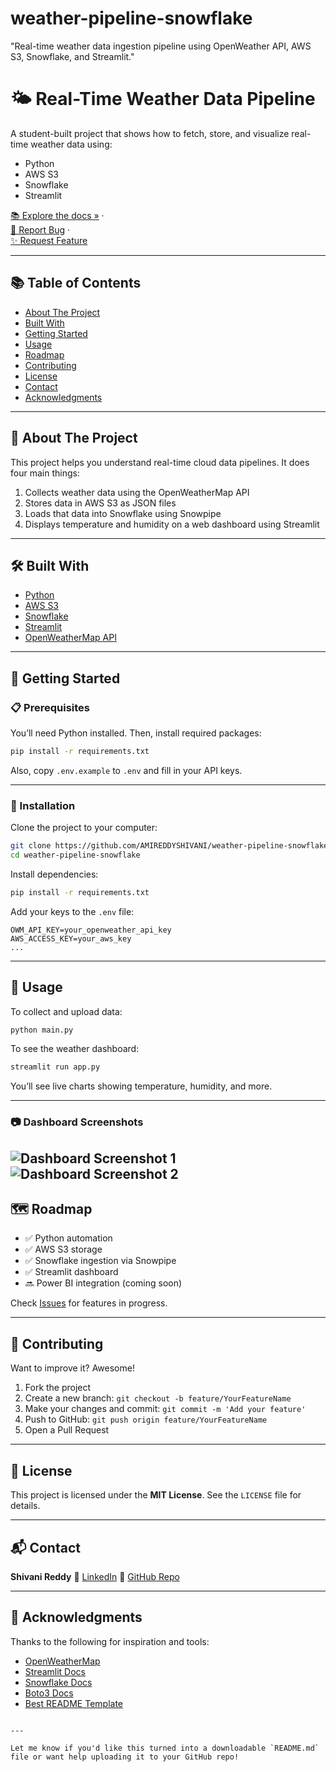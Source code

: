 # weather-pipeline-snowflake
"Real-time weather data ingestion pipeline using OpenWeather API, AWS S3, Snowflake, and Streamlit."
# 🌤 Real-Time Weather Data Pipeline

A student-built project that shows how to fetch, store, and visualize real-time weather data using:

- Python
- AWS S3
- Snowflake
- Streamlit

[📚 Explore the docs »](#about-the-project) ·  
[🐛 Report Bug](https://github.com/AMIREDDYSHIVANI/weather-pipeline-snowflake/issues) ·  
[✨ Request Feature](https://github.com/AMIREDDYSHIVANI/weather-pipeline-snowflake/issues)

---

## 📚 Table of Contents

- [About The Project](#about-the-project)
- [Built With](#built-with)
- [Getting Started](#getting-started)
- [Usage](#usage)
- [Roadmap](#roadmap)
- [Contributing](#contributing)
- [License](#license)
- [Contact](#contact)
- [Acknowledgments](#acknowledgments)

---

## 📌 About The Project

This project helps you understand real-time cloud data pipelines. It does four main things:

1. Collects weather data using the OpenWeatherMap API  
2. Stores data in AWS S3 as JSON files  
3. Loads that data into Snowflake using Snowpipe  
4. Displays temperature and humidity on a web dashboard using Streamlit

---

## 🛠️ Built With

- [Python](https://www.python.org/)
- [AWS S3](https://aws.amazon.com/s3/)
- [Snowflake](https://www.snowflake.com/)
- [Streamlit](https://streamlit.io/)
- [OpenWeatherMap API](https://openweathermap.org/api)

---

## 🧰 Getting Started

### 📋 Prerequisites

You’ll need Python installed. Then, install required packages:

```bash
pip install -r requirements.txt
````

Also, copy `.env.example` to `.env` and fill in your API keys.

---

### 🔧 Installation

Clone the project to your computer:

```bash
git clone https://github.com/AMIREDDYSHIVANI/weather-pipeline-snowflake.git
cd weather-pipeline-snowflake
```

Install dependencies:

```bash
pip install -r requirements.txt
```

Add your keys to the `.env` file:

```
OWM_API_KEY=your_openweather_api_key
AWS_ACCESS_KEY=your_aws_key
...
```

---

## 🚀 Usage

To collect and upload data:

```bash
python main.py
```

To see the weather dashboard:

```bash
streamlit run app.py
```

You’ll see live charts showing temperature, humidity, and more.

---
### 📷 Dashboard Screenshots

![Dashboard Screenshot 1](screenshot1.jpg)
![Dashboard Screenshot 2](screenshot2.jpg)
---
## 🗺️ Roadmap

* ✅ Python automation
* ✅ AWS S3 storage
* ✅ Snowflake ingestion via Snowpipe
* ✅ Streamlit dashboard
* 🔜 Power BI integration (coming soon)

Check [Issues](https://github.com/AMIREDDYSHIVANI/weather-pipeline-snowflake/issues) for features in progress.

---

## 🤝 Contributing

Want to improve it? Awesome!

1. Fork the project
2. Create a new branch:
   `git checkout -b feature/YourFeatureName`
3. Make your changes and commit:
   `git commit -m 'Add your feature'`
4. Push to GitHub:
   `git push origin feature/YourFeatureName`
5. Open a Pull Request

---

## 📜 License

This project is licensed under the **MIT License**. See the `LICENSE` file for details.

---

## 📬 Contact

**Shivani Reddy**
📎 [LinkedIn](www.linkedin.com/in/shivani-343a32331)
🔗 [GitHub Repo](https://github.com/AMIREDDYSHIVANI/weather-pipeline-snowflake)

---

## 🙏 Acknowledgments

Thanks to the following for inspiration and tools:

* [OpenWeatherMap](https://openweathermap.org/)
* [Streamlit Docs](https://docs.streamlit.io/)
* [Snowflake Docs](https://docs.snowflake.com/)
* [Boto3 Docs](https://boto3.amazonaws.com/)
* [Best README Template](https://github.com/othneildrew/Best-README-Template)

```

---

Let me know if you'd like this turned into a downloadable `README.md` file or want help uploading it to your GitHub repo!
```

